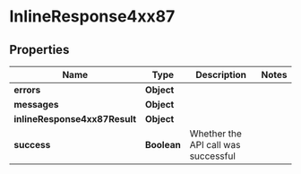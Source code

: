 # InlineResponse4xx87

## Properties
Name | Type | Description | Notes
------------ | ------------- | ------------- | -------------
**errors** | **Object** |  | 
**messages** | **Object** |  | 
**inlineResponse4xx87Result** | **Object** |  | 
**success** | **Boolean** | Whether the API call was successful | 
